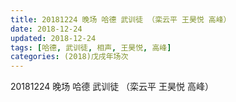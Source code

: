```yaml
---
title: 20181224 晚场 哈德 武训徒 （栾云平 王昊悦 高峰）
date: 2018-12-24
updated: 2018-12-24
tags: [哈德, 武训徒, 相声, 王昊悦, 高峰]
categories: (2018)戊戌年场次 
---
```

20181224 晚场 哈德 武训徒 （栾云平 王昊悦 高峰）
